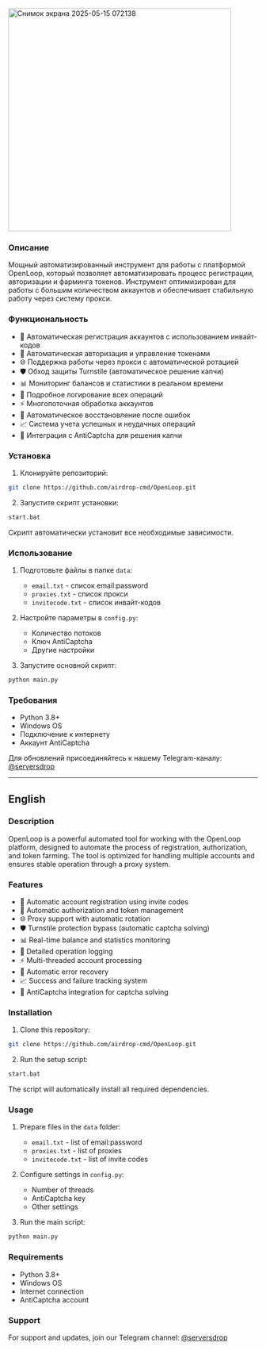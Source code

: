 <img width="450" alt="Снимок экрана 2025-05-15 072138" src="https://github.com/user-attachments/assets/a9325423-9c92-4993-ae09-29b046a1db28" />

### Описание
 Мощный автоматизированный инструмент для работы с платформой OpenLoop, который позволяет автоматизировать процесс регистрации, авторизации и фарминга токенов. Инструмент оптимизирован для работы с большим количеством аккаунтов и обеспечивает стабильную работу через систему прокси.

### Функциональность
- 🔄 Автоматическая регистрация аккаунтов с использованием инвайт-кодов
- 🔐 Автоматическая авторизация и управление токенами
- 🌐 Поддержка работы через прокси с автоматической ротацией
- 🛡️ Обход защиты Turnstile (автоматическое решение капчи)
- 📊 Мониторинг балансов и статистики в реальном времени
- 📝 Подробное логирование всех операций
- ⚡ Многопоточная обработка аккаунтов
- 🔄 Автоматическое восстановление после ошибок
- 📈 Система учета успешных и неудачных операций
- 🔌 Интеграция с AntiCaptcha для решения капчи

### Установка
1. Клонируйте репозиторий:
```bash
git clone https://github.com/airdrop-cmd/OpenLoop.git
```

2. Запустите скрипт установки:
```bash
start.bat
```
Скрипт автоматически установит все необходимые зависимости.

### Использование
1. Подготовьте файлы в папке `data`:
   - `email.txt` - список email:password
   - `proxies.txt` - список прокси
   - `invitecode.txt` - список инвайт-кодов

2. Настройте параметры в `config.py`:
   - Количество потоков
   - Ключ AntiCaptcha
   - Другие настройки

3. Запустите основной скрипт:
```bash
python main.py
```

### Требования
- Python 3.8+
- Windows OS
- Подключение к интернету
- Аккаунт AntiCaptcha

Для обновлений присоединяйтесь к нашему Telegram-каналу: [@serversdrop](https://t.me/serversdrop)

---

## English

### Description
OpenLoop is a powerful automated tool for working with the OpenLoop platform, designed to automate the process of registration, authorization, and token farming. The tool is optimized for handling multiple accounts and ensures stable operation through a proxy system.

### Features
- 🔄 Automatic account registration using invite codes
- 🔐 Automatic authorization and token management
- 🌐 Proxy support with automatic rotation
- 🛡️ Turnstile protection bypass (automatic captcha solving)
- 📊 Real-time balance and statistics monitoring
- 📝 Detailed operation logging
- ⚡ Multi-threaded account processing
- 🔄 Automatic error recovery
- 📈 Success and failure tracking system
- 🔌 AntiCaptcha integration for captcha solving

### Installation
1. Clone this repository:
```bash
git clone https://github.com/airdrop-cmd/OpenLoop.git
```

2. Run the setup script:
```bash
start.bat
```
The script will automatically install all required dependencies.

### Usage
1. Prepare files in the `data` folder:
   - `email.txt` - list of email:password
   - `proxies.txt` - list of proxies
   - `invitecode.txt` - list of invite codes

2. Configure settings in `config.py`:
   - Number of threads
   - AntiCaptcha key
   - Other settings

3. Run the main script:
```bash
python main.py
```

### Requirements
- Python 3.8+
- Windows OS
- Internet connection
- AntiCaptcha account

### Support
For support and updates, join our Telegram channel: [@serversdrop](https://t.me/serversdrop) 
